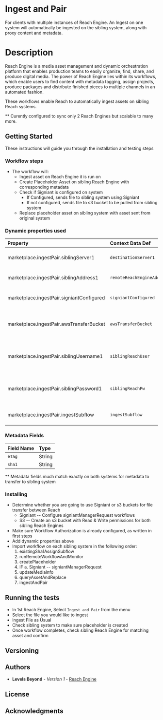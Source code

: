 # Ingest and Pair

For clients with multiple instances of Reach Engine.
An Ingest on one system will automatically be ingested on the sibling system, along with proxy content and metadata.

# Description

Reach Engine is a media asset management and dynamic orchestration platform that enables production teams to easily organize, find, share, and produce digital media. The power of Reach Engine lies within its workflows, which enable users to find content with metadata tagging, assign projects, produce packages and distribute finished pieces to multiple channels in an automated fashion.

These workflows enable Reach to automatically ingest assets on sibling Reach systems.

** Curently configured to sync only 2 Reach Engines but scalable to many more.

## Getting Started

These instructions will guide you through the installation and testing steps

### Workflow steps
* The workflow will:
    * Ingest asset on Reach Engine it is run on
    * Create Placeholder Asset on sibling Reach Engine with corresponding metadata
    * Check if Signiant is configured on system
        * If Configured, sends file to sibling system using Signiant
        * If not configured, sends file to s3 bucket to be pulled from sibling system
    * Replace placeholder asset on sibling system with asset sent from original system

### Dynamic properties used

| Property | Context Data Def | Default value | Description |
| :--- | :--- | :--- | :--- |
| marketplace.ingestPair.siblingServer1 | `destinationServer1` | - | Sibling1 Reach name |
| marketplace.ingestPair.siblingAddress1 | `remoteReachEngineAddress1` | - | Sibling1 Reach address |
| marketplace.ingestPair.signiantConfigured | `signiantConfigured` | false | Signiant Configured T/F |
| marketplace.ingestPair.awsTransferBucket | `awsTransferBucket` | - | If using s3 method, s3 bucket to transfer files to |
| marketplace.ingestPair.siblingUsername1 | `siblingReachUser` | - | Username on sibling Reach system (Hidden) |
| marketplace.ingestPair.siblingPassword1 | `siblingReachPw` | - | Password on sibling Reach system (Hidden) |
| marketplace.ingestPair.ingestSubflow | `ingestSubflow` | _anyAssetIngest | Default Ingest workflow |

### Metadata Fields
| Field Name | Type | 
| :--- | :--- | 
| `eTag` | String | 
| `sha1` | String | 

** Metadata fields much match exactly on both systems for metadata to transfer to sibling system

### Installing

* Determine whether you are going to use Signiant or s3 buckets for file transfer between Reach
    * Signiant -- Configure signiantManagerRequest workflows
    * S3 -- Create an s3 bucket with Read & Write permissions for both sibling Reach Engines
* Make sure Workflow Authorization is already configured, as written in first steps
* Add dynamic properties above
* Import workflow on each sibling system in the following order:
    1. existingSha1AssignSubflow
    2. runRemoteWorkflowAndMonitor
    3. createPlaceholder
    4. IF
        a. Signiant -- signiantManagerRequest
    5. updateMediaInfo
    6. queryAssetAndReplace
    7. ingestAndPair

## Running the tests

* In 1st Reach Engine, Select `Ingest and Pair` from the menu
* Select the file you would like to ingest
* Ingest File as Usual
* Check sibling system to make sure placeholder is created
* Once workflow completes, check sibling Reach Engine for matching asset and confirm

## Versioning

## Authors

* **Levels Beyond** - *Version 1* - [Reach Engine](https://www.reachengine.com)

## License

## Acknowledgments
